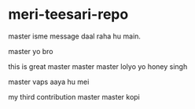 # meri-teesari-repo
 master
isme message daal raha hu main.

 master
yo bro

this is great
 master
 master
 master
 lolyo yo honey singh

master
vaps aaya hu mei


my third contribution
 master
master
kopi

